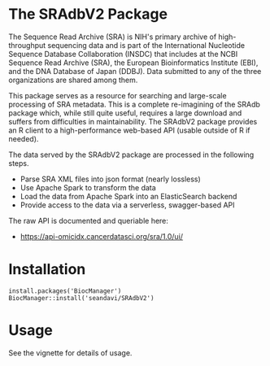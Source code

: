 # The SRAdbV2 Package

The Sequence Read Archive (SRA) is NIH's primary archive of
high-throughput sequencing data and is part of the International
Nucleotide Sequence Database Collaboration (INSDC) that includes at
the NCBI Sequence Read Archive (SRA), the European Bioinformatics
Institute (EBI), and the DNA Database of Japan (DDBJ). Data submitted
to any of the three organizations are shared among them.

This package serves as a resource for searching and large-scale
processing of SRA metadata. This is a complete re-imagining of the 
SRAdb package which, while still quite useful, requires a large 
download and suffers from difficulties in maintainability. The SRAdbV2
package provides an R client to a high-performance web-based 
API (usable outside of R if needed).

The data served by the SRAdbV2 package are processed in the following steps. 

- Parse SRA XML files into json format (nearly lossless)
- Use Apache Spark to transform the data 
- Load the data from Apache Spark into an ElasticSearch 
  backend
- Provide access to the data via a serverless, swagger-based API

The raw API is documented and queriable here:

- https://api-omicidx.cancerdatasci.org/sra/1.0/ui/

# Installation

```{r}
install.packages('BiocManager')
BiocManager::install('seandavi/SRAdbV2')
```

# Usage

See the vignette for details of usage.


